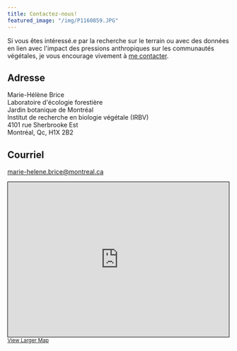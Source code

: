 ```yaml
---
title: Contactez-nous!
featured_image: "/img/P1160859.JPG"
---
```


Si vous êtes intéressé.e par la recherche sur le terrain ou avec des données en lien avec l'impact des pressions anthropiques sur les communautés végétales, je vous encourage vivement à [me contacter](marie-helene.brice@montreal.ca).


## Adresse

Marie-Hélène Brice  <br>
Laboratoire d'écologie forestière <br>
Jardin botanique de Montréal <br>
Institut de recherche en biologie végétale (IRBV) <br>
4101 rue Sherbrooke Est <br>
Montréal, Qc, H1X 2B2

## Courriel

marie-helene.brice@montreal.ca

<iframe width="500" height="350" frameborder="0" scrolling="no" marginheight="0" marginwidth="0" src="https://www.openstreetmap.org/export/embed.html?bbox=-73.57063293457033%2C45.549955773203344%2C-73.54230880737306%2C45.56368834490764&amp;layer=mapnik&amp;marker=45.55682247855643%2C-73.55647087097168" style="border: 1px solid black"></iframe><br/><small><a href="https://www.openstreetmap.org/?mlat=45.5568&amp;mlon=-73.5565#map=16/45.5568/-73.5565">View Larger Map</a></small>
